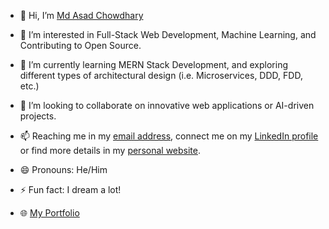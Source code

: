 - 👋 Hi, I’m [Md Asad Chowdhary](@shilvasad)
- 👀 I’m interested in Full-Stack Web Development, Machine Learning, and Contributing to Open Source.
- 🌱 I’m currently learning MERN Stack Development, and exploring different types of architectural design (i.e. Microservices, DDD, FDD, etc.)
- 💞️ I’m looking to collaborate on innovative web applications or AI-driven projects.
- 📫 Reaching me in my [email address](mailto:asad@suyena.com), connect me on my [LinkedIn profile](https://linkedin.com/in/md-asad-chowdhary) or find more details in my [personal website](https://asad.suyena.com).
- 😄 Pronouns: He/Him
- ⚡ Fun fact: I dream a lot!

- 🌐 [My Portfolio](https://asad.suyena.com)
